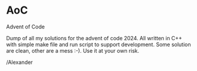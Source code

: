 # AoC
Advent of Code

Dump of all my solutions for the advent of code 2024. All written in C++ with simple make file and run script to support development. Some solution are clean, other are a mess :-). Use it at your own risk.

/Alexander

